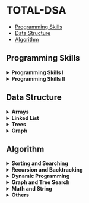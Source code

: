 

# TOTAL-DSA 

- [Programming Skills](#programming-skills)
- [Data Structure](#data-structure)
- [Algorithm](#algorithm)

## Programming Skills

<details>
	<summary><b>Programming Skills I</b></summary>
	<ol>
		<li>[1523. Count Odd Numbers in an Interval Range](https://leetcode.com/problems/count-odd-numbers-in-an-interval-range/)</li>
		<li>[1491. Average Salary Excluding the Minimum and Maximum Salary](https://leetcode.com/problems/average-salary-excluding-the-minimum-and-maximum-salary/)</li>
		<li>[0191. Number of 1 Bits](https://leetcode.com/problems/number-of-1-bits/)</li>
		<li>[1281. Subtract the Product and Sum of Digits of an Integer](https://leetcode.com/problems/subtract-the-product-and-sum-of-digits-of-an-integer/)</li>
		<li>[0976. Largest Perimeter Triangle](https://leetcode.com/problems/largest-perimeter-triangle/)</li>
		<li>[1779. Find Nearest Point That Has the Same X or Y Coordinate](https://leetcode.com/problems/find-nearest-point-that-has-the-same-x-or-y-coordinate/)</li>
		<li>[1822. Sign of the Product of an Array](https://leetcode.com/problems/sign-of-the-product-of-an-array/)</li>
		<li>[1502. Can Make Arithmetic Progression From Sequence](https://leetcode.com/problems/can-make-arithmetic-progression-from-sequence/)</li>
		<li>[0202. Happy Number](https://leetcode.com/problems/happy-number/)</li>
		<li>[1790. Check if One String Swap Can Make Strings Equal](https://leetcode.com/problems/check-if-one-string-swap-can-make-strings-equal/)</li>
		<li>[0589. N-ary Tree Preorder Traversal](https://leetcode.com/problems/n-ary-tree-preorder-traversal/)</li>
		<li>[0496. Next Greater Element I](https://leetcode.com/problems/next-greater-element-i/)</li>
		<li>[1232. Check If It Is a Straight Line](https://leetcode.com/problems/check-if-it-is-a-straight-line/)</li>
		<li>[1588. Sum of All Odd Length Subarrays](https://leetcode.com/problems/sum-of-all-odd-length-subarrays/)</li>
		<li>[0283. Move Zeroes](https://leetcode.com/problems/move-zeroes/)</li>
		<li>[1672. Richest Customer Wealth](https://leetcode.com/problems/richest-customer-wealth/)</li>
		<li>[1572. Matrix Diagonal Sum](https://leetcode.com/problems/matrix-diagonal-sum/)</li>
		<li>[0566. Reshape the Matrix](https://leetcode.com/problems/reshape-the-matrix/)</li>
		<li>[1768. Merge Strings Alternately](https://leetcode.com/problems/merge-strings-alternately/)</li>
		<li>[1678. Goal Parser Interpretation](https://leetcode.com/problems/goal-parser-interpretation/)</li>
		<li>[0389. Find the Difference](https://leetcode.com/problems/find-the-difference/)</li>
		<li>[0709. To Lower Case](https://leetcode.com/problems/to-lower-case/)</li>
		<li>[1309. Decrypt String from Alphabet to Integer Mapping](https://leetcode.com/problems/decrypt-string-from-alphabet-to-integer-mapping/)</li>
		<li>[0953. Verifying an Alien Dictionary](https://leetcode.com/problems/verifying-an-alien-dictionary/)</li>
		<li>[1290. Convert Binary Number in a Linked List to Integer](https://leetcode.com/problems/convert-binary-number-in-a-linked-list-to-integer/)</li>
		<li>[0876. Middle of the Linked List](https://leetcode.com/problems/middle-of-the-linked-list/)</li>
		<li>[0104. Maximum Depth of Binary Tree](https://leetcode.com/problems/maximum-depth-of-binary-tree/)</li>
		<li>[0404. Sum of Left Leaves](https://leetcode.com/problems/sum-of-left-leaves/)</li>
		<li>[1356. Sort Integers by The Number of 1 Bits](https://leetcode.com/problems/sort-integers-by-the-number-of-1-bits/)</li>
		<li>[0232. Implement Queue using Stacks](https://leetcode.com/problems/implement-queue-using-stacks/)</li>
		<li>[0242. Valid Anagram](https://leetcode.com/problems/valid-anagram/)</li>
		<li>[0217. Contains Duplicate](https://leetcode.com/problems/contains-duplicate/)</li>
		<li>[1603. Design Parking System](https://leetcode.com/problems/design-parking-system/)</li>
		<li>[0303. Range Sum Query - Immutable](https://leetcode.com/problems/range-sum-query-immutable/)</li>
	</ol>
</details>
<details>
	<summary><b>Programming Skills II</b></summary>
	<ol>
		<li>[0896. Monotonic Array](https://leetcode.com/problems/monotonic-array/)</li>
		<li>[0028. Implement strStr()](https://leetcode.com/problems/implement-strstr/)</li>
		<li>[0110. Balanced Binary Tree](https://leetcode.com/problems/balanced-binary-tree/)</li>
		<li>[0459. Repeated Substring Pattern](https://leetcode.com/problems/repeated-substring-pattern/)</li>
		<li>[0150. Evaluate Reverse Polish Notation](https://leetcode.com/problems/evaluate-reverse-polish-notation/)</li>
		<li>[0066. Plus One](https://leetcode.com/problems/plus-one/)</li>
		<li>[1367. Linked List in Binary Tree](https://leetcode.com/problems/linked-list-in-binary-tree/)</li>
		<li>[0043. Multiply Strings](https://leetcode.com/problems/multiply-strings/)</li>
		<li>[0067. Add Binary](https://leetcode.com/problems/add-binary/)</li>
		<li>[0989. Add to Array-Form of Integer](https://leetcode.com/problems/add-to-array-form-of-integer/)</li>
		<li>[0739. Daily Temperatures](https://leetcode.com/problems/daily-temperatures/)</li>
		<li>[0058. Length of Last Word](https://leetcode.com/problems/length-of-last-word/)</li>
		<li>[0048. Rotate Image](https://leetcode.com/problems/rotate-image/)</li>
		<li>[1886. Determine Whether Matrix Can Be Obtained By Rotation](https://leetcode.com/problems/determine-whether-matrix-can-be-obtained-by-rotation/)</li>
		<li>[0053. Maximum Subarray](https://leetcode.com/problems/maximum-subarray/)</li>
		<li>[0001. Two Sum](https://leetcode.com/problems/two-sum/)</li>
		<li>[0020. Valid Parentheses](https://leetcode.com/problems/valid-parentheses/)</li>
		<li>[0007. Reverse Integer](https://leetcode.com/problems/reverse-integer/)</li>
		<li>[0088. Merge Sorted Array](https://leetcode.com/problems/merge-sorted-array/)</li>
		<li>[0021. Merge Two Sorted Lists](https://leetcode.com/problems/merge-two-sorted-lists/)</li>
		<li>[0083. Remove Duplicates from Sorted List](https://leetcode.com/problems/remove-duplicates-from-sorted-list/)</li>
		<li>[0155. Min Stack](https://leetcode.com/problems/min-stack/)</li>
		<li>[0206. Reverse Linked List](https://leetcode.com/problems/reverse-linked-list/)</li>
		<li>[0160. Intersection of Two Linked Lists](https://leetcode.com/problems/intersection-of-two-linked-lists/)</li>
		<li>[0141. Linked List Cycle](https://leetcode.com/problems/linked-list-cycle/)</li>
		<li>[0190. Reverse Bits](https://leetcode.com/problems/reverse-bits/)</li>
		<li>[0026. Remove Duplicates from Sorted Array](https://leetcode.com/problems/remove-duplicates-from-sorted-array/)</li>
		<li>[0055. Jump Game](https://leetcode.com/problems/jump-game/)</li>
		<li>[0070. Climbing Stairs](https://leetcode.com/problems/climbing-stairs/)</li>
	</ol>
</details>

## Data Structure

<details>
	<summary><b>Arrays</b></summary>
	<ol>
		<li>[1523. Count Odd Numbers in an Interval Range](https://leetcode.com/problems/count-odd-numbers-in-an-interval-range/)</li>
		<li>[1491. Average Salary Excluding the Minimum and Maximum Salary](https://leetcode.com/problems/average-salary-excluding-the-minimum-and-maximum-salary/)</li>
		<li>[0976. Largest Perimeter Triangle](https://leetcode.com/problems/largest-perimeter-triangle/)</li>
		<li>[1779. Find Nearest Point That Has the Same X or Y Coordinate](https://leetcode.com/problems/find-nearest-point-that-has-the-same-x-or-y-coordinate/)</li>
		<li>[1822. Sign of the Product of an Array](https://leetcode.com/problems/sign-of-the-product-of-an-array/)</li>
		<li>[1502. Can Make Arithmetic Progression From Sequence](https://leetcode.com/problems/can-make-arithmetic-progression-from-sequence/)</li>
		<li>[1232. Check If It Is a Straight Line](https://leetcode.com/problems/check-if-it-is-a-straight-line/)</li>
		<li>[1588. Sum of All Odd Length Subarrays](https://leetcode.com/problems/sum-of-all-odd-length-subarrays/)</li>
		<li>[1672. Richest Customer Wealth](https://leetcode.com/problems/richest-customer-wealth/)</li>
		<li>[1572. Matrix Diagonal Sum](https://leetcode.com/problems/matrix-diagonal-sum/)</li>
		<li>[0566. Reshape the Matrix](https://leetcode.com/problems/reshape-the-matrix/)</li>
		<li>[1768. Merge Strings Alternately](https://leetcode.com/problems/merge-strings-alternately/)</li>
		<li>[1356. Sort Integers by The Number of 1 Bits](https://leetcode.com/problems/sort-integers-by-the-number-of-1-bits/)</li>
		<li>[1694. Reformat Phone Number](https://leetcode.com/problems/reformat-phone-number/)</li>
		<li>[1480. Running Sum of 1d Array](https://leetcode.com/problems/running-sum-of-1d-array/)</li>
		<li>[0665. Non-decreasing Array](https://leetcode.com/problems/non-decreasing-array/)</li>
		<li>[1695. Maximum Depth of N-ary Tree](https://leetcode.com/problems/maximum-depth-of-n-ary-tree/)</li>
		<li>[0066. Plus One](https://leetcode.com/problems/plus-one/)</li>
		<li>[1337. The K Weakest Rows in a Matrix](https://leetcode.com/problems/the-k-weakest-rows-in-a-matrix/)</li>
		<li>[1640. Check Array Formation Through Concatenation](https://leetcode.com/problems/check-array-formation-through-concatenation/)</li>
		<li>[1217. Minimum Cost to Move Chips to The Same Position](https://leetcode.com/problems/minimum-cost-to-move-chips-to-the-same-position/)</li>
		<li>[0048. Rotate Image](https://leetcode.com/problems/rotate-image/)</li>
		<li>[0238. Product of Array Except Self](https://leetcode.com/problems/product-of-array-except-self/)</li>
		<li>[0951. Flip Equivalent Binary Trees](https://leetcode.com/problems/flip-equivalent-binary-trees/)</li>
		<li>[1893. Check if All the Integers in a Range Are Covered](https://leetcode.com/problems/check-if-all-the-integers-in-a-range-are-covered/)</li>
		<li>[0054. Spiral Matrix](https://leetcode.com/problems/spiral-matrix/)</li>
		<li>[0594. Longest Harmonious Subsequence](https://leetcode.com/problems/longest-harmonious-subsequence/)</li>
		<li>[1464. Maximum Product of Two Elements in an Array](https://leetcode.com/problems/maximum-product-of-two-elements-in-an-array/)</li>
		<li>[0697. Degree of an Array](https://leetcode.com/problems/degree-of-an-array/)</li>
		<li>[0450. Delete Node in a BST](https://leetcode.com/problems/delete-node-in-a-bst/)</li>
	</ol>
</details>
<details>
	<summary><b>Linked List</b></summary>
	<ol>
		<li>[0876. Middle of the Linked List](https://leetcode.com/problems/middle-of-the-linked-list/)</li>
		<li>[0160. Intersection of Two Linked Lists](https://leetcode.com/problems/intersection-of-two-linked-lists/)</li>
		<li>[0141. Linked List Cycle](https://leetcode.com/problems/linked-list-cycle/)</li>
		<li>[0217. Contains Duplicate](https://leetcode.com/problems/contains-duplicate/)</li>
		<li>[0832. Flipping an Image](https://leetcode.com/problems/flipping-an-image/)</li>
		<li>[203. Remove Linked List Elements](https://leetcode.com/problems/remove-linked-list-elements/)</li>
		<li>[0160. Intersection of Two Linked Lists](https://leetcode.com/problems/intersection-of-two-linked-lists/)</li>
		<li>[0206. Reverse Linked List](https://leetcode.com/problems/reverse-linked-list/)</li>
		<li>[0023. Merge k Sorted Lists](https://leetcode.com/problems/merge-k-sorted-lists/)</li>
		<li>[0142. Linked List Cycle II](https://leetcode.com/problems/linked-list-cycle-ii/)</li>
		<li>[0445. Add Two Numbers II](https://leetcode.com/problems/add-two-numbers-ii/)</li>
		<li>[0021. Merge Two Sorted Lists](https://leetcode.com/problems/merge-two-sorted-lists/)</li>
		<li>[0165. Compare Version Numbers](https://leetcode.com/problems/compare-version-numbers/)</li>
		<li>[0877. Stone Game](https://leetcode.com/problems/stone-game/)</li>
		<li>[0148. Sort List](https://leetcode.com/problems/sort-list/)</li>
		<li>[0143. Reorder List](https://leetcode.com/problems/reorder-list/)</li>
		<li>[0083. Remove Duplicates from Sorted List](https://leetcode.com/problems/remove-duplicates-from-sorted-list/)</li>
		<li>[0109. Convert Sorted List to Binary Search Tree](https://leetcode.com/problems/convert-sorted-list-to-binary-search-tree/)</li>
		<li>[0707. Design Linked List](https://leetcode.com/problems/design-linked-list/)</li>
		<li>[1019. Next Greater Node In Linked List](https://leetcode.com/problems/next-greater-node-in-linked-list/)</li>
		<li>[0234. Palindrome Linked List](https://leetcode.com/problems/palindrome-linked-list/)</li>
		<li>[0708. Insert into a Sorted Circular Linked List](https://leetcode.com/problems/insert-into-a-sorted-circular-linked-list/)</li>
		<li>[0403. Frog Jump](https://leetcode.com/problems/frog-jump/)</li>
		<li>[0240. Search a 2D Matrix II](https://leetcode.com/problems/search-a-2d-matrix-ii/)</li>
		<li>[0383. Recover Binary Search Tree](https://leetcode.com/problems/recover-binary-search-tree/)</li>
	</ol>
</details>
<details>
	<summary><b>Trees</b></summary>
	<ol>
		<li>[0104. Maximum Depth of Binary Tree](https://leetcode.com/problems/maximum-depth-of-binary-tree/)</li>
		<li>[0129. Sum Root to Leaf Numbers](https://leetcode.com/problems/sum-root-to-leaf-numbers/)</li>
		<li>[0230. Kth Smallest Element in a BST](https://leetcode.com/problems/kth-smallest-element-in-a-bst/)</li>
		<li>[0100. Same Tree](https://leetcode.com/problems/same-tree/)</li>
		<li>[0450. Delete Node in a BST](https://leetcode.com/problems/delete-node-in-a-bst/)</li>
		<li>[0101. Symmetric Tree](https://leetcode.com/problems/symmetric-tree/)</li>
		<li>[0501. Find Mode in Binary Search Tree](https://leetcode.com/problems/find-mode-in-binary-search-tree/)</li>
		<li>[0700. Search in a Binary Search Tree](https://leetcode.com/problems/search-in-a-binary-search-tree/)</li>
		<li>[0144. Binary Tree Preorder Traversal](https://leetcode.com/problems/binary-tree-preorder-traversal/)</li>
		<li>[0226. Invert Binary Tree](https://leetcode.com/problems/invert-binary-tree/)</li>
		<li>[0589. N-ary Tree Preorder Traversal](https://leetcode.com/problems/n-ary-tree-preorder-traversal/)</li>
		<li>[0987. Vertical Order Traversal of a Binary Tree](https://leetcode.com/problems/vertical-order-traversal-of-a-binary-tree/)</li>
		<li>[0098. Validate Binary Search Tree](https://leetcode.com/problems/validate-binary-search-tree/)</li>
		<li>[0637. Average of Levels in Binary Tree](https://leetcode.com/problems/average-of-levels-in-binary-tree/)</li>
		<li>[0110. Balanced Binary Tree](https://leetcode.com/problems/balanced-binary-tree/)</li>
		<li>[0236. Lowest Common Ancestor of a Binary Tree](https://leetcode.com/problems/lowest-common-ancestor-of-a-binary-tree/)</li>
		<li>[0966. Vowel Spellchecker](https://leetcode.com/problems/vowel-spellchecker/)</li>
		<li>[0238. Product of Array Except Self](https://leetcode.com/problems/product-of-array-except-self/)</li>
		<li>[0108. Convert Sorted Array to Binary Search Tree](https://leetcode.com/problems/convert-sorted-array-to-binary-search-tree/)</li>
		<li>[0543. Diameter of Binary Tree](https://leetcode.com/problems/diameter-of-binary-tree/)</li>
		<li>[104. Maximum Depth of Binary Tree](https://leetcode.com/problems/maximum-depth-of-binary-tree/)</li>
		<li>[0993. Cousins in Binary Tree](https://leetcode.com/problems/cousins-in-binary-tree/)</li>
		<li>[0235. Lowest Common Ancestor of a Binary Search Tree](https://leetcode.com/problems/lowest-common-ancestor-of-a-binary-search-tree/)</li>
		<li>[0572. Subtree of Another Tree](https://leetcode.com/problems/subtree-of-another-tree/)</li>
	</ol>
</details>
<details>
	<summary><b>Graph</b></summary>
	<ol>
		<li>[0785. Is Graph Bipartite?](https://leetcode.com/problems/is-graph-bipartite/)</li>
		<li>[0690. Employee Importance](https://leetcode.com/problems/employee-importance/)</li>
		<li>[0133. Clone Graph](https://leetcode.com/problems/clone-graph/)</li>
		<li>[0994. Rotting Oranges](https://leetcode.com/problems/rotting-oranges/)</li>
		<li>[0210. Course Schedule II](https://leetcode.com/problems/course-schedule-ii/)</li>
		<li>[0207. Course Schedule](https://leetcode.com/problems/course-schedule/)</li>
		<li>[0323. Number of Connected Components in an Undirected Graph](https://leetcode.com/problems/number-of-connected-components-in-an-undirected-graph/)</li>
		<li>[0787. Cheapest Flights Within K Stops](https://leetcode.com/problems/cheapest-flights-within-k-stops/)</li>
		<li>[1466. Reorder Routes to Make All Paths Lead to the City Zero](https://leetcode.com/problems/reorder-routes-to-make-all-paths-lead-to-the-city-zero/)</li>
		<li>[0219. Contains Duplicate II](https://leetcode.com/problems/contains-duplicate-ii/)</li>
		<li>[0997. Find the Town Judge](https://leetcode.com/problems/find-the-town-judge/)</li>
		<li>[0329. Longest Increasing Path in a Matrix](https://leetcode.com/problems/longest-increasing-path-in-a-matrix/)</li>
		<li>[0490. The Maze](https://leetcode.com/problems/the-maze/)</li>
		<li>[0784. Letter Case Permutation](https://leetcode.com/problems/letter-case-permutation/)</li>
		<li>[0557. Reverse Words in a String III](https://leetcode.com/problems/reverse-words-in-a-string-iii/)</li>
		<li>[0832. Flipping an Image](https://leetcode.com/problems/flipping-an-image/)</li>
		<li>[0359. Logger Rate Limiter](https://leetcode.com/problems/logger-rate-limiter/)</li>
		<li>[0155. Min Stack](https://leetcode.com/problems/min-stack/)</li>
		<li>[0200. Number of Islands](https://leetcode.com/problems/number-of-islands/)</li>
		<li>[1042. Flower Planting With No Adjacent](https://leetcode.com/problems/flower-planting-with-no-adjacent/)</li>
		<li>[1091. Shortest Path in Binary Matrix](https://leetcode.com/problems/shortest-path-in-binary-matrix/)</li>
		<li>[1267. Count Servers that Communicate](https://leetcode.com/problems/count-servers-that-communicate/)</li>
		<li>[0797. All Paths From Source to Target](https://leetcode.com/problems/all-paths-from-source-to-target/)</li>
		<li>[0301. Remove Invalid Parentheses](https://leetcode.com/problems/remove-invalid-parentheses/)</li>
		<li>[0934. Shortest Bridge](https://leetcode.com/problems/shortest-bridge/)</li>
		<li>[0157. Read N Characters Given Read4](https://leetcode.com/problems/read-n-characters-given-read4/)</li>
	</ol>
</details>

## Algorithm

<details>
	<summary><b>Sorting and Searching</b></summary>
	<ol>
		<li>[1491. Average Salary Excluding the Minimum and Maximum Salary](https://leetcode.com/problems/average-salary-excluding-the-minimum-and-maximum-salary/)</li>
		<li>[0976. Largest Perimeter Triangle](https://leetcode.com/problems/largest-perimeter-triangle/)</li>
		<li>[1822. Sign of the Product of an Array](https://leetcode.com/problems/sign-of-the-product-of-an-array/)</li>
		<li>[1502. Can Make Arithmetic Progression From Sequence](https://leetcode.com/problems/can-make-arithmetic-progression-from-sequence/)</li>
		<li>[1572. Matrix Diagonal Sum](https://leetcode.com/problems/matrix-diagonal-sum/)</li>
		<li>[0238. Product of Array Except Self](https://leetcode.com/problems/product-of-array-except-self/)</li>
		<li>[0232. Implement Queue using Stacks](https://leetcode.com/problems/implement-queue-using-stacks/)</li>
		<li>[0155. Min Stack](https://leetcode.com/problems/min-stack/)</li>
		<li>[0110. Balanced Binary Tree](https://leetcode.com/problems/balanced-binary-tree/)</li>
		<li>[0459. Repeated Substring Pattern](https://leetcode.com/problems/repeated-substring-pattern/)</li>
		<li>[0160. Intersection of Two Linked Lists](https://leetcode.com/problems/intersection-of-two-linked-lists/)</li>
		<li>[0021. Merge Two Sorted Lists](https://leetcode.com/problems/merge-two-sorted-lists/)</li>
		<li>[0881. Boats to Save People](https://leetcode.com/problems/boats-to-save-people/)</li>
		<li>[0852. Peak Index in a Mountain Array](https://leetcode.com/problems/peak-index-in-a-mountain-array/)</li>
		<li>[0240. Search a 2D Matrix II](https://leetcode.com/problems/search-a-2d-matrix-ii/)</li>
		<li>[0695. Max Area of Island](https://leetcode.com/problems/max-area-of-island/)</li>
		<li>[1480. Running Sum of 1d Array](https://leetcode.com/problems/running-sum-of-1d-array/)</li>
		<li>[0215. Kth Largest Element in an Array](https://leetcode.com/problems/kth-largest-element-in-an-array/)</li>
		<li>[0001. Two Sum](https://leetcode.com/problems/two-sum/)</li>
		<li>[0509. Fibonacci Number](https://leetcode.com/problems/fibonacci-number/)</li>
		<li>[0697. Degree of an Array](https://leetcode.com/problems/degree-of-an-array/)</li>
		<li>[0450. Delete Node in a BST](https://leetcode.com/problems/delete-node-in-a-bst/)</li>
		<li>[0141. Linked List Cycle](https://leetcode.com/problems/linked-list-cycle/)</li>
		<li>[0083. Remove Duplicates from Sorted List](https://leetcode.com/problems/remove-duplicates-from-sorted-list/)</li>
		<li>[0403. Frog Jump](https://leetcode.com/problems/frog-jump/)</li>
	</ol>
</details>
<details>
	<summary><b>Recursion and Backtracking</b></summary>
	<ol>
		<li>[0697. Degree of an Array](https://leetcode.com/problems/degree-of-an-array/)</li>
		<li>[0463. Island Perimeter](https://leetcode.com/problems/island-perimeter/)</li>
		<li>[1051. Height Checker](https://leetcode.com/problems/height-checker/)</li>
		<li>[0657. Robot Return to Origin](https://leetcode.com/problems/robot-return-to-origin/)</li>
		<li>[0024. Swap Nodes in Pairs](https://leetcode.com/problems/swap-nodes-in-pairs/)</li>
		<li>[0090. Subsets II](https://leetcode.com/problems/subsets-ii/)</li>
		<li>[0040. Combination Sum II](https://leetcode.com/problems/combination-sum-ii/)</li>
		<li>[0778. Swim in Rising Water](https://leetcode.com/problems/swim-in-rising-water/)</li>
		<li>[0094. Binary Tree Inorder Traversal](https://leetcode.com/problems/binary-tree-inorder-traversal/)</li>
		<li>[0474. Ones and Zeroes](https://leetcode.com/problems/ones-and-zeroes/)</li>
		<li>[0771. Jewels and Stones](https://leetcode.com/problems/jewels-and-stones/)</li>
		<li>[0094. Binary Tree Inorder Traversal](https://leetcode.com/problems/binary-tree-inorder-traversal/)</li>
		<li>[0098. Validate Binary Search Tree](https://leetcode.com/problems/validate-binary-search-tree/)</li>
		<li>[0070. Climbing Stairs](https://leetcode.com/problems/climbing-stairs/)</li>
		<li>[0088. Merge Sorted Array](https://leetcode.com/problems/merge-sorted-array/)</li>
		<li>[0215. Kth Largest Element in an Array](https://leetcode.com/problems/kth-largest-element-in-an-array/)</li>
		<li>[0394. Decode String](https://leetcode.com/problems/decode-string/)</li>
		<li>[0897. Increasing Order Search Tree](https://leetcode.com/problems/increasing-order-search-tree/)</li>
		<li>[1054. Distant Barcodes](https://leetcode.com/problems/distant-barcodes/)</li>
		<li>[0144. Binary Tree Preorder Traversal](https://leetcode.com/problems/binary-tree-preorder-traversal/)</li>
		<li>[0079. Word Search](https://leetcode.com/problems/word-search/)</li>
		<li>[0297. Serialize and Deserialize Binary Tree](https://leetcode.com/problems/serialize-and-deserialize-binary-tree/)</li>
		<li>[0022. Generate Parentheses](https://leetcode.com/problems/generate-parentheses/)</li>
		<li>[0173. Binary Search Tree Iterator](https://leetcode.com/problems/binary-search-tree-iterator/)</li>
		<li>[0264. Ugly Number II](https://leetcode.com/problems/ugly-number-ii/)</li>
		<li>[0051. N-Queens](https://leetcode.com/problems/n-queens/)</li>
		<li>[0470. Implement Rand10() Using Rand7()](https://leetcode.com/problems/implement-rand10-using-rand7/)</li>
		<li>[0100. Same Tree](https://leetcode.com/problems/same-tree/)</li>
		<li>[0101. Symmetric Tree](https://leetcode.com/problems/symmetric-tree/)</li>
		<li>[0190. Reverse Bits](https://leetcode.com/problems/reverse-bits/)</li>
		<li>[0136. Single Number](https://leetcode.com/problems/single-number/)</li>
	</ol>
</details>
<details>
	<summary><b>Dynamic Programming</b></summary>
	<ol>
		<li>[0557. Reverse Words in a String III](https://leetcode.com/problems/reverse-words-in-a-string-iii/)</li>
		<li>[0876. Middle of the Linked List](https://leetcode.com/problems/middle-of-the-linked-list/)</li>
		<li>[121. Best Time to Buy and Sell Stock](https://leetcode.com/problems/best-time-to-buy-and-sell-stock/)</li>
		<li>[0621. Task Scheduler](https://leetcode.com/problems/task-scheduler/)</li>
		<li>[0918. Maximum Sum Circular Subarray](https://leetcode.com/problems/maximum-sum-circular-subarray/)</li>
		<li>[0063. Unique Paths II](https://leetcode.com/problems/unique-paths-ii/)</li>
		<li>[0977. Squares of a Sorted Array](https://leetcode.com/problems/squares-of-a-sorted-array/)</li>
		<li>[0704. Binary Search](https://leetcode.com/problems/binary-search/)</li>
		<li>[0300. Longest Increasing Subsequence](https://leetcode.com/problems/longest-increasing-subsequence/)</li>
		<li>[0053. Maximum Subarray](https://leetcode.com/problems/maximum-subarray/)</li>
		<li>[0322. Coin Change](https://leetcode.com/problems/coin-change/)</li>
		<li>[0120. Triangle](https://leetcode.com/problems/triangle/)</li>
		<li>[0238. Product of Array Except Self](https://leetcode.com/problems/product-of-array-except-self/)</li>
		<li>[0343. Integer Break](https://leetcode.com/problems/integer-break/)</li>
		<li>[0055. Jump Game](https://leetcode.com/problems/jump-game/)</li>
		<li>[0309. Best Time to Buy and Sell Stock with Cooldown](https://leetcode.com/problems/best-time-to-buy-and-sell-stock-with-cooldown/)</li>
		<li>[0091. Decode Ways](https://leetcode.com/problems/decode-ways/)</li>
		<li>[0070. Climbing Stairs](https://leetcode.com/problems/climbing-stairs/)</li>
		<li>[0062. Unique Paths](https://leetcode.com/problems/unique-paths/)</li>
		<li>[0518. Coin Change 2](https://leetcode.com/problems/coin-change-2/)</li>
		<li>[0709. To Lower Case](https://leetcode.com/problems/to-lower-case/)</li>
		<li>[0706. Design HashMap](https://leetcode.com/problems/design-hashmap/)</li>
		<li>[0674. Longest Continuous Increasing Subsequence](https://leetcode.com/problems/longest-continuous-increasing-subsequence/)</li>
		<li>[0714. Best Time to Buy and Sell Stock with Transaction Fee](https://leetcode.com/problems/best-time-to-buy-and-sell-stock-with-transaction-fee/)</li>
		<li>[0724. Find Pivot Index](https://leetcode.com/problems/find-pivot-index/)</li>
		<li>[1143. Longest Common Subsequence](https://leetcode.com/problems/longest-common-subsequence/)</li>
		<li>[0371. Sum of Two Integers](https://leetcode.com/problems/sum-of-two-integers/)</li>
		<li>[0300. Longest Increasing Subsequence](https://leetcode.com/problems/longest-increasing-subsequence/)</li>
		<li>[0344. Reverse String](https://leetcode.com/problems/reverse-string/)</li>
		<li>[0104. Maximum Depth of Binary Tree](https://leetcode.com/problems/maximum-depth-of-binary-tree/)</li>
	</ol>
</details>
<details>
	<summary><b>Graph and Tree Search</b></summary>
	<ol>
		<li>[0697. Degree of an Array](https://leetcode.com/problems/degree-of-an-array/)</li>
		<li>[0400. Nth Digit](https://leetcode.com/problems/nth-digit/)</li>
		<li>[0124. Binary Tree Maximum Path Sum](https://leetcode.com/problems/binary-tree-maximum-path-sum/)</li>
		<li>[0129. Sum Root to Leaf Numbers](https://leetcode.com/problems/sum-root-to-leaf-numbers/)</li>
		<li>[0230. Kth Smallest Element in a BST](https://leetcode.com/problems/kth-smallest-element-in-a-bst/)</li>
		<li>[0207. Course Schedule](https://leetcode.com/problems/course-schedule/)</li>
		<li>[0210. Course Schedule II](https://leetcode.com/problems/course-schedule-ii/)</li>
		<li>[0654. Maximum Binary Tree](https://leetcode.com/problems/maximum-binary-tree/)</li>
		<li>[0655. Print Binary Tree](https://leetcode.com/problems/print-binary-tree/)</li>
		<li>[0112. Path Sum](https://leetcode.com/problems/path-sum/)</li>
		<li>[0700. Search in a Binary Search Tree](https://leetcode.com/problems/search-in-a-binary-search-tree/)</li>
		<li>[0145. Binary Tree Postorder Traversal](https://leetcode.com/problems/binary-tree-postorder-traversal/)</li>
		<li>[0136. Single Number](https://leetcode.com/problems/single-number/)</li>
		<li>[0236. Lowest Common Ancestor of a Binary Tree](https://leetcode.com/problems/lowest-common-ancestor-of-a-binary-tree/)</li>
		<li>[0105. Construct Binary Tree from Preorder and Inorder Traversal](https://leetcode.com/problems/construct-binary-tree-from-preorder-and-inorder-traversal/)</li>
		<li>[0111. Minimum Depth of Binary Tree](https://leetcode.com/problems/minimum-depth-of-binary-tree/)</li>
		<li>[0239. Sliding Window Maximum](https://leetcode.com/problems/sliding-window-maximum/)</li>
		<li>[0450. Delete Node in a BST](https://leetcode.com/problems/delete-node-in-a-bst/)</li>
		<li>[0589. N-ary Tree Preorder Traversal](https://leetcode.com/problems/n-ary-tree-preorder-traversal/)</li>
		<li>[0543. Diameter of Binary Tree](https://leetcode.com/problems/diameter-of-binary-tree/)</li>
		<li>[0144. Binary Tree Preorder Traversal](https://leetcode.com/problems/binary-tree-preorder-traversal/)</li>
		<li>[0113. Path Sum II](https://leetcode.com/problems/path-sum-ii/)</li>
		<li>[0098. Validate Binary Search Tree](https://leetcode.com/problems/validate-binary-search-tree/)</li>
		<li>[0987. Vertical Order Traversal of a Binary Tree](https://leetcode.com/problems/vertical-order-traversal-of-a-binary-tree/)</li>
		<li>[0323. Number of Connected Components in an Undirected Graph](https://leetcode.com/problems/number-of-connected-components-in-an-undirected-graph/)</li>
		<li>[0145. Binary Tree Postorder Traversal](https://leetcode.com/problems/binary-tree-postorder-traversal/)</li>
		<li>[0106. Construct Binary Tree from Inorder and Postorder Traversal](https://leetcode.com/problems/construct-binary-tree-from-inorder-and-postorder-traversal/)</li>
		<li>[0094. Binary Tree Inorder Traversal](https://leetcode.com/problems/binary-tree-inorder-traversal/)</li>
		<li>[0501. Find Mode in Binary Search Tree](https://leetcode.com/problems/find-mode-in-binary-search-tree/)</li>
	</ol>
</details>
<details>
	<summary><b>Math and String</b></summary>
	<ol>
		<li>[0509. Fibonacci Number](https://leetcode.com/problems/fibonacci-number/)</li>
		<li>[0292. Nim Game](https://leetcode.com/problems/nim-game/)</li>
		<li>[0070. Climbing Stairs](https://leetcode.com/problems/climbing-stairs/)</li>
		<li>[0673. Number of Longest Increasing Subsequence](https://leetcode.com/problems/number-of-longest-increasing-subsequence/)</li>
		<li>[0041. First Missing Positive](https://leetcode.com/problems/first-missing-positive/)</li>
		<li>[0242. Valid Anagram](https://leetcode.com/problems/valid-anagram/)</li>
		<li>[0342. Power of Four](https://leetcode.com/problems/power-of-four/)</li>
		<li>[0151. Reverse Words in a String](https://leetcode.com/problems/reverse-words-in-a-string/)</li>
		<li>[0344. Reverse String](https://leetcode.com/problems/reverse-string/)</li>
		<li>[1071. Greatest Common Divisor of Strings](https://leetcode.com/problems/greatest-common-divisor-of-strings/)</li>
		<li>[0326. Power of Three](https://leetcode.com/problems/power-of-three/)</li>
		<li>[0155. Min Stack](https://leetcode.com/problems/min-stack/)</li>
		<li>[0202. Happy Number](https://leetcode.com/problems/happy-number/)</li>
		<li>[0442. Find All Duplicates in an Array](https://leetcode.com/problems/find-all-duplicates-in-an-array/)</li>
		<li>[0071. Simplify Path](https://leetcode.com/problems/simplify-path/)</li>
		<li>[0007. Reverse Integer](https://leetcode.com/problems/reverse-integer/)</li>
		<li>[0203. Remove Linked List Elements](https://leetcode.com/problems/remove-linked-list-elements/)</li>
		<li>[0029. Divide Two Integers](https://leetcode.com/problems/divide-two-integers/)</li>
		<li>[0013. Roman to Integer](https://leetcode.com/problems/roman-to-integer/)</li>
		<li>[0341. Flatten Nested List Iterator](https://leetcode.com/problems/flatten-nested-list-iterator/)</li>
		<li>[0043. Multiply Strings](https://leetcode.com/problems/multiply-strings/)</li>
		<li>[0325. Maximum Size Subarray Sum Equals k](https://leetcode.com/problems/maximum-size-subarray-sum-equals-k/)</li>
		<li>[0393. UTF-8 Validation](https://leetcode.com/problems/utf-8-validation/)</li>
		<li>[0404. Sum of Left Leaves](https://leetcode.com/problems/sum-of-left-leaves/)</li>
		<li>[0141. Linked List Cycle](https://leetcode.com/problems/linked-list-cycle/)</li>
		<li>[0028. Implement strStr()](https://leetcode.com/problems/implement-strstr/)</li>
		<li>[0106. Construct Binary Tree from Inorder and Postorder Traversal](https://leetcode.com/problems/construct-binary-tree-from-inorder-and-postorder-traversal/)</li>
		<li>[0415. Add Strings](https://leetcode.com/problems/add-strings/)</li>
	</ol>
</details>
<details>
	<summary><b>Others</b></summary>
	<ol>
		<li>[0062. Unique Paths](https://leetcode.com/problems/unique-paths/)</li>
		<li>[0179. Largest Number](https://leetcode.com/problems/largest-number/)</li>
		<li>[0003. Longest Substring Without Repeating Characters](https://leetcode.com/problems/longest-substring-without-repeating-characters/)</li>
		<li>[0014. Longest Common Prefix](https://leetcode.com/problems/longest-common-prefix/)</li>
		<li>[0020. Valid Parentheses](https://leetcode.com/problems/valid-parentheses/)</li>
		<li>[0006. ZigZag Conversion](https://leetcode.com/problems/zigzag-conversion/)</li>
		<li>[0012. Integer to Roman](https://leetcode.com/problems/integer-to-roman/)</li>
		<li>[0053. Maximum Subarray](https://leetcode.com/problems/maximum-subarray/)</li>
		<li>[0002. Add Two Numbers](https://leetcode.com/problems/add-two-numbers/)</li>
		<li>[0150. Evaluate Reverse Polish Notation](https://leetcode.com/problems/evaluate-reverse-polish-notation/)</li>
		<li>[0011. Container With Most Water](https://leetcode.com/problems/container-with-most-water/)</li>
		<li>[0215. Kth Largest Element in an Array](https://leetcode.com/problems/kth-largest-element-in-an-array/)</li>
		<li>[0191. Number of 1 Bits](https://leetcode.com/problems/number-of-1-bits/)</li>
		<li>[0198. House Robber](https://leetcode.com/problems/house-robber/)</li>
		<li>[0015. 3Sum](https://leetcode.com/problems/3sum/)</li>
		<li>[0049. Group Anagrams](https://leetcode.com/problems/group-anagrams/)</li>
		<li>[0138. Copy List with Random Pointer](https://leetcode.com/problems/copy-list-with-random-pointer/)</li>
		<li>[0005. Longest Palindromic Substring](https://leetcode.com/problems/longest-palindromic-substring/)</li>
		<li>[0075. Sort Colors](https://leetcode.com/problems/sort-colors/)</li>
		<li>[0174. Dungeon Game](https://leetcode.com/problems/dungeon-game/)</li>
		<li>[0118. Pascal's Triangle](https://leetcode.com/problems/pascals-triangle/)</li>
		<li>[0026. Remove Duplicates from Sorted Array](https://leetcode.com/problems/remove-duplicates-from-sorted-array/)</li>
		<li>[0084. Largest Rectangle in Histogram](https://leetcode.com/problems/largest-rectangle-in-histogram/)</li>
	</ol>
</details>

